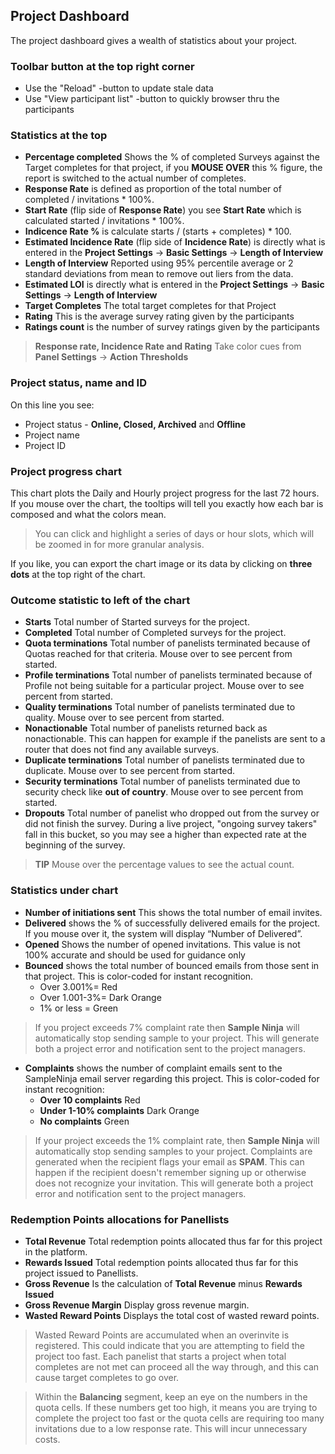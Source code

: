 ## Project Dashboard

The project dashboard gives a wealth of statistics about your project.

### Toolbar button at the top right corner
- Use the "Reload" -button to update stale data
- Use "View participant list" -button to quickly browser thru the participants

### Statistics at the top
- **Percentage completed** Shows the % of completed Surveys against the Target completes for that project, if you **MOUSE OVER** this % figure, the report is switched to the actual number of completes.
- **Response Rate** is defined as proportion of the total number of completed / invitations * 100%. 
- **Start Rate** (flip side of **Response Rate**) you see **Start Rate** which is calculated started / invitations * 100%.
- **Indicence Rate %** is calculate starts / (starts + completes) * 100.
- **Estimated Incidence Rate** (flip side of **Incidence Rate**) is directly what is entered in the **Project Settings** -> **Basic Settings** -> **Length of Interview**
- **Length of Interview** Reported using 95% percentile average or 2 standard deviations from mean to remove out liers from the data.
- **Estimated LOI** is directly what is entered in the **Project Settings** -> **Basic Settings** -> **Length of Interview**
- **Target Completes** The total target completes for that Project
- **Rating** This is the average survey rating given by the participants
- **Ratings count** is the number of survey ratings given by the participants

> **Response rate, Incidence Rate and Rating** Take color cues from **Panel Settings** -> **Action Thresholds**

### Project status, name and ID

On this line you see:
- Project status - **Online, Closed, Archived** and **Offline**
- Project name
- Project ID

### Project progress chart

This chart plots the Daily and Hourly project progress for the last 72 hours. If you mouse over the chart, the tooltips will tell you exactly how each bar is composed and what the colors mean.

> You can click and highlight a series of days or hour slots, which will be zoomed in for more granular analysis.

If you like, you can export the chart image or its data by clicking on **three dots** at the top right of the chart.

### Outcome statistic to left of the chart

- **Starts** Total number of Started surveys for the project.
- **Completed** Total number of Completed surveys for the project.
- **Quota terminations** Total number of panelists terminated because of Quotas reached for that criteria. Mouse over to see percent from started.
- **Profile terminations** Total number of panelists terminated because of Profile not being suitable for a particular project. Mouse over to see percent from started.
- **Quality terminations** Total number of panelists terminated due to quality. Mouse over to see percent from started.
- **Nonactionable** Total number of panelists returned back as nonactionable. This can happen for example if the panelists are sent to a router that does not find any available surveys.
- **Duplicate terminations** Total number of panelists terminated due to duplicate. Mouse over to see percent from started.
- **Security terminations** Total number of panelists terminated due to security check like **out of country**. Mouse over to see percent from started.
- **Dropouts** Total number of panelist who dropped out from the survey or did not finish the survey. During a live project, "ongoing survey takers" fall in this bucket, so you may see a higher than expected rate at the beginning of the survey.

> **TIP** Mouse over the percentage values to see the actual count.

### Statistics under chart  
- **Number of initiations sent** This shows the total number of email invites.
- **Delivered** shows the % of successfully delivered emails for the project.  If you mouse over it, the system will display “Number of Delivered”.
- **Opened** Shows the number of opened invitations. This value is not 100% accurate and should be used for guidance only
- **Bounced** shows the total number of bounced emails from those sent in that project. This is color-coded for instant recognition.
  - Over 3.001%= Red
  - Over 1.001-3%= Dark Orange
  - 1% or less = Green  

> If you project exceeds 7% complaint rate then **Sample Ninja** will automatically stop sending sample to your project. This will generate both a project error and notification sent to the project managers.

- **Complaints** shows the number of complaint emails sent to the SampleNinja email server regarding this project. This is color-coded for instant recognition:
  - **Over 10 complaints**  Red
  - **Under 1-10% complaints** Dark Orange
  - **No complaints** Green

> If your project exceeds the 1% complaint rate, then **Sample Ninja** will automatically stop sending samples to your project. Complaints are generated when the recipient flags your email as **SPAM**. This can happen if the recipient doesn't remember signing up or otherwise does not recognize your invitation. This will generate both a project error and notification sent to the project managers.

### Redemption Points allocations for Panellists
- **Total Revenue** Total redemption points allocated thus far for this project in the platform.
- **Rewards Issued** Total redemption points allocated thus far for this project issued to Panellists.
- **Gross Revenue** Is the calculation of **Total Revenue** minus **Rewards Issued**
- **Gross Revenue Margin** Display gross revenue margin.
- **Wasted Reward Points** Displays the total cost of wasted reward points.

> Wasted Reward Points are accumulated when an overinvite is registered. This could indicate that you are attempting to field the project too fast. Each panelist that starts a project when total completes are not met can proceed all the way through, and this can cause target completes to go over.

> Within the **Balancing** segment, keep an eye on the numbers in the quota cells. If these numbers get too high, it means you are trying to complete the project too fast or the quota cells are requiring too many invitations due to a low response rate. This will incur unnecessary costs.

